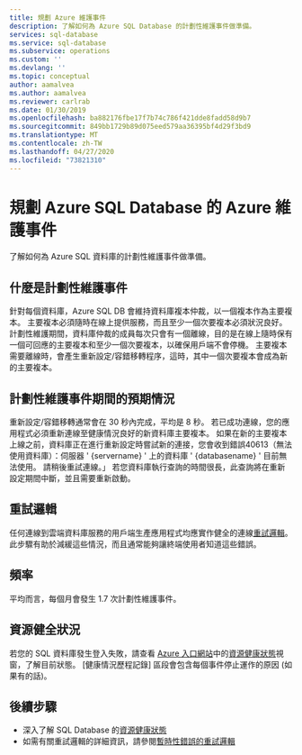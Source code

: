 ```yaml
---
title: 規劃 Azure 維護事件
description: 了解如何為 Azure SQL Database 的計劃性維護事件做準備。
services: sql-database
ms.service: sql-database
ms.subservice: operations
ms.custom: ''
ms.devlang: ''
ms.topic: conceptual
author: aamalvea
ms.author: aamalvea
ms.reviewer: carlrab
ms.date: 01/30/2019
ms.openlocfilehash: ba882176fbe17f7b74c786f421dde8fadd58d9b7
ms.sourcegitcommit: 849bb1729b89d075eed579aa36395bf4d29f3bd9
ms.translationtype: MT
ms.contentlocale: zh-TW
ms.lasthandoff: 04/27/2020
ms.locfileid: "73821310"
---
```

# <a name="planning-for-azure-maintenance-events-in-azure-sql-database"></a>規劃 Azure SQL Database 的 Azure 維護事件

了解如何為 Azure SQL 資料庫的計劃性維護事件做準備。

## <a name="what-is-a-planned-maintenance-event"></a>什麼是計劃性維護事件

針對每個資料庫，Azure SQL DB 會維持資料庫複本仲裁，以一個複本作為主要複本。 主要複本必須隨時在線上提供服務，而且至少一個次要複本必須狀況良好。 計劃性維護期間，資料庫仲裁的成員每次只會有一個離線，目的是在線上隨時保有一個可回應的主要複本和至少一個次要複本，以確保用戶端不會停機。 主要複本需要離線時，會產生重新設定/容錯移轉程序，這時，其中一個次要複本會成為新的主要複本。  

## <a name="what-to-expect-during-a-planned-maintenance-event"></a>計劃性維護事件期間的預期情況

重新設定/容錯移轉通常會在 30 秒內完成，平均是 8 秒。 若已成功連線，您的應用程式必須重新連線至健康情況良好的新資料庫主要複本。 如果在新的主要複本上線之前，資料庫正在進行重新設定時嘗試新的連接，您會收到錯誤40613（無法使用資料庫）：伺服器 ' {servername} ' 上的資料庫 ' {databasename} ' 目前無法使用。 請稍後重試連線。」 若您資料庫執行查詢的時間很長，此查詢將在重新設定期間中斷，並且需要重新啟動。

## <a name="retry-logic"></a>重試邏輯

任何連線到雲端資料庫服務的用戶端生產應用程式均應實作健全的連線[重試邏輯](sql-database-connectivity-issues.md#retry-logic-for-transient-errors)。 此步驟有助於減緩這些情況，而且通常能夠讓終端使用者知道這些錯誤。

## <a name="frequency"></a>頻率

平均而言，每個月會發生 1.7 次計劃性維護事件。

## <a name="resource-health"></a>資源健全狀況

若您的 SQL 資料庫發生登入失敗，請查看 [Azure 入口網站](https://portal.azure.com)中的[資源健康狀態](../service-health/resource-health-overview.md#get-started)視窗，了解目前狀態。 [健康情況歷程記錄] 區段會包含每個事件停止運作的原因 (如果有的話)。


## <a name="next-steps"></a>後續步驟

- 深入了解 SQL Database 的[資源健康狀態](sql-database-resource-health.md)
- 如需有關重試邏輯的詳細資訊，請參閱[暫時性錯誤的重試邏輯](sql-database-connectivity-issues.md#retry-logic-for-transient-errors)
